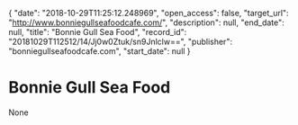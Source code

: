 {
  "date": "2018-10-29T11:25:12.248969", 
  "open_access": false, 
  "target_url": "http://www.bonniegullseafoodcafe.com/", 
  "description": null, 
  "end_date": null, 
  "title": "Bonnie Gull Sea Food", 
  "record_id": "20181029T112512/14/Jj0w0Ztuk/sn9Jnlclw==", 
  "publisher": "bonniegullseafoodcafe.com", 
  "start_date": null
}

# Bonnie Gull Sea Food

None